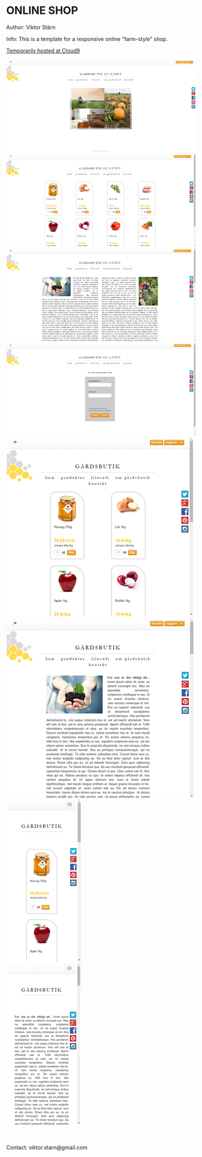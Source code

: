 ONLINE SHOP
===========

Author: Viktor Stärn

Info: This is a template for a responsive online "farm-style" shop.

[Temporarily hosted at Cloud9](https://online-shop-viktorstarn.c9users.io/index.html) <br />

![Screenshot 1](/screenshot1.png?raw=true "Screenshot 1") <br />
![Screenshot 2](/screenshot2.png?raw=true "Screenshot 2") <br />
![Screenshot 3](/screenshot3.png?raw=true "Screenshot 3") <br />
![Screenshot 4](/screenshot4.png?raw=true "Screenshot 4") <br />
![Screenshot 5](/screenshot5.png?raw=true "Screenshot 5") <br />
![Screenshot 6](/screenshot6.png?raw=true "Screenshot 6") <br />
![Screenshot 7](/screenshot7.png?raw=true "Screenshot 7") <br />
![Screenshot 8](/screenshot8.png?raw=true "Screenshot 8") <br />

<br />
<br />
Contact: viktor.starn@gmail.com
